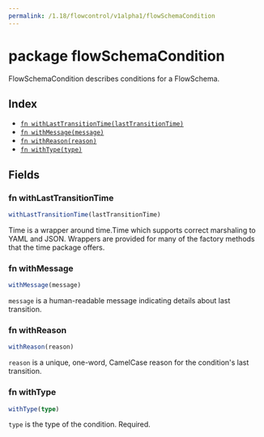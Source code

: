 ```yaml
---
permalink: /1.18/flowcontrol/v1alpha1/flowSchemaCondition
---
```


# package flowSchemaCondition

FlowSchemaCondition describes conditions for a FlowSchema.

## Index

* [`fn withLastTransitionTime(lastTransitionTime)`](#fn-withlasttransitiontime)
* [`fn withMessage(message)`](#fn-withmessage)
* [`fn withReason(reason)`](#fn-withreason)
* [`fn withType(type)`](#fn-withtype)

## Fields

### fn withLastTransitionTime

```ts
withLastTransitionTime(lastTransitionTime)
```

Time is a wrapper around time.Time which supports correct marshaling to YAML and JSON.  Wrappers are provided for many of the factory methods that the time package offers.

### fn withMessage

```ts
withMessage(message)
```

`message` is a human-readable message indicating details about last transition.

### fn withReason

```ts
withReason(reason)
```

`reason` is a unique, one-word, CamelCase reason for the condition's last transition.

### fn withType

```ts
withType(type)
```

`type` is the type of the condition. Required.